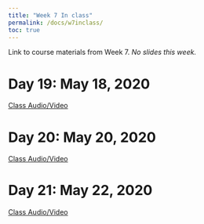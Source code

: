 ```yaml
---
title: "Week 7 In class"
permalink: /docs/w7inclass/
toc: true
---
```


Link to course materials from Week 7. <i> No slides this week. </i>

# Day 19: May 18, 2020

[Class Audio/Video](https://canvas.stanford.edu/courses/115648/files/folder/18%20May%202020%20-%20Audio%20Video)


# Day 20: May 20, 2020

[Class Audio/Video](https://canvas.stanford.edu/courses/115648/files/folder/20%20May%202020%20-%20Audio%20Video)


# Day 21: May 22, 2020

[Class Audio/Video](https://canvas.stanford.edu/courses/115648/files/folder/22%20May%202020%20-%20Audio%20Video)

